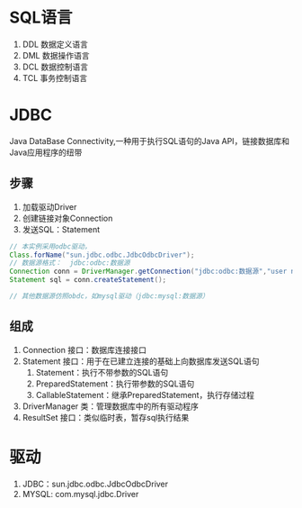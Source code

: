 # SQL语言
1. DDL 数据定义语言
2. DML 数据操作语言
3. DCL 数据控制语言
4. TCL 事务控制语言
# JDBC 
Java DataBase Connectivity,一种用于执行SQL语句的Java API，链接数据库和Java应用程序的纽带
## 步骤
1. 加载驱动Driver
2. 创建链接对象Connection
3. 发送SQL：Statement
```java
// 本实例采用odbc驱动，
Class.forName("sun.jdbc.odbc.JdbcOdbcDriver");
// 数据源格式：  jdbc:odbc:数据源
Connection conn = DriverManager.getConnection("jdbc:odbc:数据源","user name","password");
Statement sql = conn.createStatement();

// 其他数据源仿照obdc，如mysql驱动（jdbc:mysql:数据源）
```
## 组成
1. Connection 接口：数据库连接接口
2. Statement 接口：用于在已建立连接的基础上向数据库发送SQL语句
    1. Statement：执行不带参数的SQL语句
    2. PreparedStatement：执行带参数的SQL语句
    3. CallableStatement：继承PreparedStatement，执行存储过程
3. DriverManager 类：管理数据库中的所有驱动程序
4. ResultSet 接口：类似临时表，暂存sql执行结果

# 驱动
1. JDBC：sun.jdbc.odbc.JdbcOdbcDriver
2. MYSQL: com.mysql.jdbc.Driver